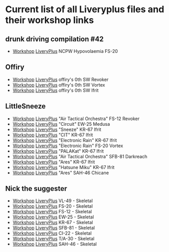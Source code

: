 # Current list of all Liveryplus files and their workshop links

## drunk driving compilation #42
* [Workshop](https://steamcommunity.com/sharedfiles/filedetails/?id=3569429197) [LiveryPlus](https://github.com/nikkorap/NOLiveryPlus/raw/refs/heads/master/All%20Liveries/livery%20files/NCPW%20Hypovolaemia%20FS-20.liveryplus) NCPW Hypovolaemia FS-20

## Offiry
* [Workshop](https://steamcommunity.com/sharedfiles/filedetails/?id=3452644234) [LiveryPlus](https://github.com/nikkorap/NOLiveryPlus/raw/refs/heads/master/All%20Liveries/livery%20files/sillies_fs12_offiry.liveryplus) offiry's 0th SW Revoker
* [Workshop](https://steamcommunity.com/sharedfiles/filedetails/?id=3452644393) [LiveryPlus](https://github.com/nikkorap/NOLiveryPlus/raw/refs/heads/master/All%20Liveries/livery%20files/sillies_fs20_offiry.liveryplus) offiry's 0th SW Vortex
* [Workshop](https://steamcommunity.com/sharedfiles/filedetails/?id=3452644584) [LiveryPlus](https://github.com/nikkorap/NOLiveryPlus/raw/refs/heads/master/All%20Liveries/livery%20files/sillies_kr67_offiry.liveryplus) offiry's 0th SW Ifrit

## LittleSneeze
* [Workshop](https://steamcommunity.com/sharedfiles/filedetails/?id=3472977541) [LiveryPlus](https://github.com/nikkorap/NOLiveryPlus/raw/refs/heads/master/All%20Liveries/livery%20files/air%20tactical%20orchestra%20revoker.liveryplus) "Air Tactical Orchestra" FS-12 Revoker
* [Workshop](https://steamcommunity.com/sharedfiles/filedetails/?id=3494005532) [LiveryPlus](https://github.com/nikkorap/NOLiveryPlus/raw/refs/heads/master/All%20Liveries/livery%20files/cpu_medusa.1001.liveryplus) "Circuit" EW-25 Medusa
* [Workshop](https://steamcommunity.com/sharedfiles/filedetails/?id=3465210615) [LiveryPlus](https://github.com/nikkorap/NOLiveryPlus/raw/refs/heads/master/All%20Liveries/livery%20files/sneezer_ifrit.liveryplus) "Sneeze" KR-67 Ifrit
* [Workshop](https://steamcommunity.com/sharedfiles/filedetails/?id=3465210309) [LiveryPlus](https://github.com/nikkorap/NOLiveryPlus/raw/refs/heads/master/All%20Liveries/livery%20files/cit%20ifrit.liveryplus) "CIT" KR-67 Ifrit
* [Workshop](https://steamcommunity.com/sharedfiles/filedetails/?id=3503136555) [LiveryPlus](https://github.com/nikkorap/NOLiveryPlus/raw/refs/heads/master/All%20Liveries/livery%20files/rain%20ifrit.liveryplus) "Electronic Rain" KR-67 Ifrit
* [Workshop](https://steamcommunity.com/sharedfiles/filedetails/?id=3506480757) [LiveryPlus](https://github.com/nikkorap/NOLiveryPlus/raw/refs/heads/master/All%20Liveries/livery%20files/rain_vortex.liveryplus) "Electronic Rain" FS-20 Vortex
* [Workshop](https://steamcommunity.com/sharedfiles/filedetails/?id=3514234990) [LiveryPlus](https://github.com/nikkorap/NOLiveryPlus/raw/refs/heads/master/All%20Liveries/livery%20files/kat%20ifrit.liveryplus) "PALAKat" KR-67 Ifrit
* [Workshop](https://steamcommunity.com/sharedfiles/filedetails/?id=3522555667) [LiveryPlus](https://github.com/nikkorap/NOLiveryPlus/raw/refs/heads/master/All%20Liveries/livery%20files/ato%20darkreach.liveryplus) "Air Tactical Orchestra" SFB-81 Darkreach
* [Workshop](https://steamcommunity.com/sharedfiles/filedetails/?id=3532275931) [LiveryPlus](https://github.com/nikkorap/NOLiveryPlus/raw/refs/heads/master/All%20Liveries/livery%20files/ares.liveryplus) "Ares" KR-67 Ifrit
* [Workshop](https://steamcommunity.com/sharedfiles/filedetails/?id=3448027888) [LiveryPlus](https://github.com/nikkorap/NOLiveryPlus/raw/refs/heads/master/All%20Liveries/livery%20files/mikuifrit.liveryplus) "Hatsune Miku" KR-67 Ifrit
* [Workshop](https://steamcommunity.com/sharedfiles/filedetails/?id=3564836469) [LiveryPlus](https://github.com/nikkorap/NOLiveryPlus/raw/refs/heads/master/All%20Liveries/livery%20files/ares%20chicane.liveryplus) "Ares" SAH-46 Chicane


## Nick the suggester
* [Workshop](https://steamcommunity.com/sharedfiles/filedetails/?id=3532035914) [LiveryPlus](https://github.com/nikkorap/NOLiveryPlus/raw/refs/heads/master/All%20Liveries/livery%20files/quadvtol1_paneloutlines.liveryplus) VL-49 - Skeletal
* [Workshop](https://steamcommunity.com/sharedfiles/filedetails/?id=3532036206) [LiveryPlus](https://github.com/nikkorap/NOLiveryPlus/raw/refs/heads/master/All%20Liveries/livery%20files/smallfighter1_paneloutline.liveryplus) FS-20 - Skeletal
* [Workshop](https://steamcommunity.com/sharedfiles/filedetails/?id=3532035647) [LiveryPlus](https://github.com/nikkorap/NOLiveryPlus/raw/refs/heads/master/All%20Liveries/livery%20files/fighter1_paneloutline.liveryplus) FS-12 - Skeletal
* [Workshop](https://steamcommunity.com/sharedfiles/filedetails/?id=3532035363) [LiveryPlus](https://github.com/nikkorap/NOLiveryPlus/raw/refs/heads/master/All%20Liveries/livery%20files/ew1_paneloutlines.liveryplus) EW-25 - Skeletal
* [Workshop](https://steamcommunity.com/sharedfiles/filedetails/?id=3532035092) [LiveryPlus](https://github.com/nikkorap/NOLiveryPlus/raw/refs/heads/master/All%20Liveries/livery%20files/multirole1_paneloutlines.liveryplus) KR-67 - Skeletal
* [Workshop](https://steamcommunity.com/sharedfiles/filedetails/?id=3532034460) [LiveryPlus](https://github.com/nikkorap/NOLiveryPlus/raw/refs/heads/master/All%20Liveries/livery%20files/sfb1_paneloutlines.liveryplus) SFB-81 - Skeletal
* [Workshop](https://steamcommunity.com/sharedfiles/filedetails/?id=3532034180) [LiveryPlus](https://github.com/nikkorap/NOLiveryPlus/raw/refs/heads/master/All%20Liveries/livery%20files/coin_paneloutlines.liveryplus) CI-22 - Skeletal
* [Workshop](https://steamcommunity.com/sharedfiles/filedetails/?id=3532033906) [LiveryPlus](https://github.com/nikkorap/NOLiveryPlus/raw/refs/heads/master/All%20Liveries/livery%20files/trainer1_paneloutlines.liveryplus) T/A-30 - Skeletal
* [Workshop](https://steamcommunity.com/sharedfiles/filedetails/?id=3532033450) [LiveryPlus](https://github.com/nikkorap/NOLiveryPlus/raw/refs/heads/master/All%20Liveries/livery%20files/attackhelo1_paneloutlines.liveryplus) SAH-46 - Skeletal




